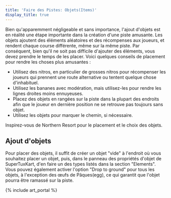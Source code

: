 ```yaml
---
title: 'Faire des Pistes: Objets(Items)'
display_title: true
---
```

Bien qu'apparemment négligeable et sans importance, l'ajout d'objets est en réalité une étape importante dans la création d'une piste amusante. Les objets ajoutent des éléments aléatoires et des récompenses aux joueurs, et rendent chaque course différente, même sur la même piste. Par conséquent, bien qu'il ne soit pas difficile d'ajouter des éléments, vous devez prendre le temps de les placer. Voici quelques conseils de placement pour rendre les choses plus amusantes :

* Utilisez des nitros, en particulier de grosses nitros pour récompenser les joueurs qui prennent une route alternative ou tentent quelque chose d'inhabituel. 
* Utilisez les bananes avec modération, mais utilisez-les pour rendre les lignes droites moins ennuyeuses. 
* Placez des objets en rangées sur la piste dans la plupart des endroits afin que le joueur en dernière position ne se retrouve pas toujours sans objet. 
* Utilisez les objets pour marquer le chemin, si nécessaire. 

Inspirez-vous de Northern Resort pour le placement et le choix des objets.

## Ajout d'objets

Pour placer des objets, il suffit de créer un objet "vide" à l'endroit où vous souhaitez placer un objet, puis, dans le panneau des propriétés d'objet de SuperTuxKart, d'en faire un des types listés dans la section "Elements". Vous pouvez également activer l'option "Drop to ground" pour tous les objets, à l'exception des œufs de Pâques(egg), ce qui garantit que l'objet pourra être ramassé sur la piste.

{% include art_portal %}
